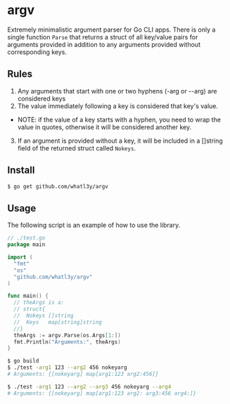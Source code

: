 # argv

Extremely minimalistic argument parser for Go CLI apps. There is only
a single function `Parse` that returns a struct of all key/value
pairs for arguments provided in addition to any arguments provided
without corresponding keys.

## Rules

1. Any arguments that start with one or two hyphens (-arg or --arg) are considered keys
2. The value immediately following a key is considered that key's value.
  - NOTE: if the value of a key starts with a hyphen, you need to wrap the value in quotes,
otherwise it will be considered another key.
3. If an argument is provided without a key, it will be included in a []string field
of the returned struct called `Nokeys`.

## Install

```sh
$ go get github.com/whatl3y/argv
```

## Usage

The following script is an example of how to use the library.

```go
// ./test.go
package main

import (
  "fmt"
  "os"
  "github.com/whatl3y/argv"
)

func main() {
  // theArgs is a:
  // struct{
  //  Nokeys []string
  //  Keys   map[string]string
  //}
  theArgs := argv.Parse(os.Args[1:])
  fmt.Println("Arguments:", theArgs)
}
```

```sh
$ go build
$ ./test -arg1 123 --arg2 456 nokeyarg
# Arguments: {[nokeyarg] map[arg1:123 arg2:456]}

$ ./test -arg1 123 --arg2 --arg3 456 nokeyarg --arg4
# Arguments: {[nokeyarg] map[arg1:123 arg2: arg3:456 arg4:]}
```
